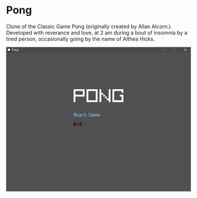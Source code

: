 # Pong

Clone of the Classic Game Pong (originally created by Allan Alcorn.)
Developed with reverance and love, at 2 am during a bout of insomnia
by a tired person, occasionally going by the name of Althea Hicks.

![Start Menu](./images/screenshot_1.PNG)
